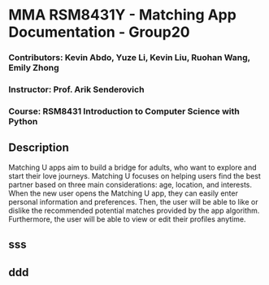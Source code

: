 # MMA RSM8431Y - Matching App Documentation - Group20 
### Contributors: Kevin Abdo, Yuze Li, Kevin Liu, Ruohan Wang, Emily Zhong
### Instructor: Prof. Arik Senderovich
### Course: RSM8431 Introduction to Computer Science with Python 

## Description
Matching U apps aim to build a bridge for adults, who want to explore and start their love journeys. Matching U focuses on helping users find the best partner based on three main considerations: age, location, and interests. When the new user opens the Matching U app, they can easily enter personal information and preferences. Then, the user will be able to like or dislike the recommended potential matches provided by the app algorithm. Furthermore, the user will be able to view or edit their profiles anytime. 


 ## sss
 ## ddd
